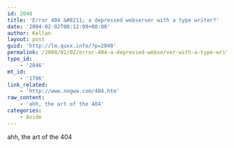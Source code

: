 ```yaml
---
id: 2048
title: 'Error 404 &#8211; a depressed webserver with a type writer?'
date: '2004-02-02T00:12:09+00:00'
author: Kellan
layout: post
guid: 'http://lm.quxx.info/?p=2048'
permalink: /2004/02/02/error-404-a-depressed-webserver-with-a-type-writer/
typo_id:
    - '2046'
mt_id:
    - '1706'
link_related:
    - 'http://www.nogwa.com/404.htm'
raw_content:
    - 'ahh, the art of the 404'
categories:
    - Aside
---
```


ahh, the art of the 404